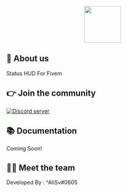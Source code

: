 <p align="center">
  <img width="96" height="96" src="https://cdn.discordapp.com/attachments/926489258645135411/961407507035746324/512.png">
</p>

## 👋 About us
Status HUD For Fivem

## 👉 Join the community
<p>
  <a href="https://discord.gg/AG6bs8rXyT"><img src="https://cdn.discordapp.com/attachments/926489258645135411/976851944834478080/sf_banner_test_2.png" alt="Discord server"></a>
</p>


## 📚 Documentation
Coming Soon!


## 👨‍💻 Meet the team
Developed By : ^AliSv#0605
